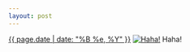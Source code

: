 ```yaml
---
layout: post
---
```


<p>
  <time><a href="/334">{{ page.date | date: "%B %e, %Y" }}</a></time>
  <a href="/334"><img src="{{ site.assets_url }}/334-240.jpg" srcset="{{ site.assets_url }}/334-480.jpg 480w, {{ site.assets_url }}/334-360.jpg 360w, {{ site.assets_url }}/334-240.jpg 240w, {{ site.assets_url }}/334-120.jpg 120w" sizes="(min-width: 700px) 50vw, calc(100vw - 2rem)" alt="Haha!" /></a>
  <span>Haha!</span>
</p>
